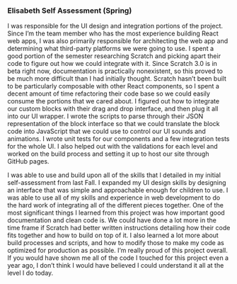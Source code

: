 ### Elisabeth Self Assessment (Spring)

I was responsible for the UI design and integration portions of the project. Since I’m the team member who has the most experience building React web apps, I was also primarily responsible for architecting the web app and determining what third-party platforms we were going to use. I spent a good portion of the semester researching Scratch and picking apart their code to figure out how we could integrate with it. Since Scratch 3.0 is in beta right now, documentation is practically nonexistent, so this proved to be much more difficult than I had initially thought. Scratch hasn’t been built to be particularly composable with other React components, so I spent a decent amount of time refactoring their code base so we could easily consume the portions that we cared about. I figured out how to integrate our custom blocks with their drag and drop interface, and then plug it all into our UI wrapper. I wrote the scripts to parse through their JSON representation of the block interface so that we could translate the block code into JavaScript that we could use to control our UI sounds and animations. I wrote unit tests for our components and a few integration tests for the whole UI. I also helped out with the validations for each level and worked on the build process and setting it up to host our site through GitHub pages.

I was able to use and build upon all of the skills that I detailed in my initial self-assessment from last Fall. I expanded my UI design skills by designing an interface that was simple and approachable enough for children to use. I was able to use all of my skills and experience in web development to do the hard work of integrating all of the different pieces together. One of the most significant things I learned from this project was how important good documentation and clean code is. We could have done a lot more in the time frame if Scratch had better written instructions detailing how their code fits together and how to build on top of it. I also learned a lot more about build processes and scripts, and how to modify those to make my code as optimized for production as possible. I’m really proud of this project overall. If you would have shown me all of the code I touched for this project even a year ago, I don’t think I would have believed I could understand it all at the level I do today.